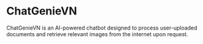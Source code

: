 # ChatGenieVN
ChatGenieVN is an AI-powered chatbot designed to process user-uploaded documents and retrieve relevant images from the internet upon request.
